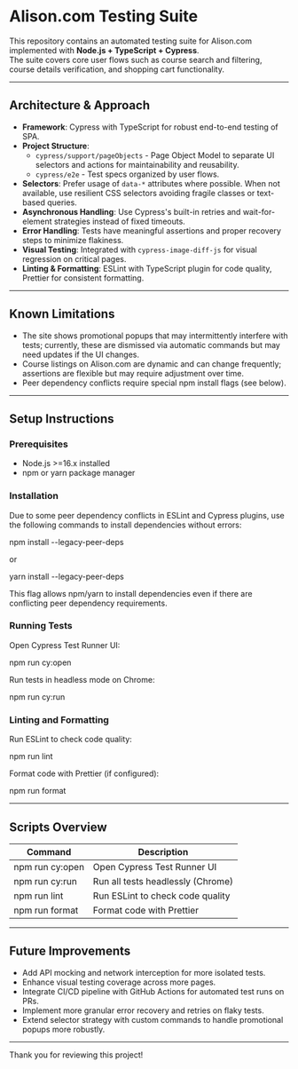# Alison.com Testing Suite

This repository contains an automated testing suite for Alison.com implemented with **Node.js + TypeScript + Cypress**.  
The suite covers core user flows such as course search and filtering, course details verification, and shopping cart functionality.

---

## Architecture & Approach

- **Framework**: Cypress with TypeScript for robust end-to-end testing of SPA.  
- **Project Structure**:  
  - `cypress/support/pageObjects` - Page Object Model to separate UI selectors and actions for maintainability and reusability.  
  - `cypress/e2e` - Test specs organized by user flows.  
- **Selectors**: Prefer usage of `data-*` attributes where possible. When not available, use resilient CSS selectors avoiding fragile classes or text-based queries.  
- **Asynchronous Handling**: Use Cypress's built-in retries and wait-for-element strategies instead of fixed timeouts.  
- **Error Handling**: Tests have meaningful assertions and proper recovery steps to minimize flakiness.  
- **Visual Testing**: Integrated with `cypress-image-diff-js` for visual regression on critical pages.  
- **Linting & Formatting**: ESLint with TypeScript plugin for code quality, Prettier for consistent formatting.  

---

## Known Limitations

- The site shows promotional popups that may intermittently interfere with tests; currently, these are dismissed via automatic commands but may need updates if the UI changes.  
- Course listings on Alison.com are dynamic and can change frequently; assertions are flexible but may require adjustment over time.  
- Peer dependency conflicts require special npm install flags (see below).

---

## Setup Instructions

### Prerequisites

- Node.js >=16.x installed  
- npm or yarn package manager  

### Installation

Due to some peer dependency conflicts in ESLint and Cypress plugins, use the following commands to install dependencies without errors:

npm install --legacy-peer-deps

or

yarn install --legacy-peer-deps

This flag allows npm/yarn to install dependencies even if there are conflicting peer dependency requirements.

### Running Tests

Open Cypress Test Runner UI:

npm run cy:open

Run tests in headless mode on Chrome:

npm run cy:run

### Linting and Formatting

Run ESLint to check code quality:

npm run lint

Format code with Prettier (if configured):

npm run format

---

## Scripts Overview

| Command           | Description                      |
|-------------------|--------------------------------|
| npm run cy:open   | Open Cypress Test Runner UI     |
| npm run cy:run    | Run all tests headlessly (Chrome) |
| npm run lint      | Run ESLint to check code quality |
| npm run format    | Format code with Prettier        |

---

## Future Improvements

- Add API mocking and network interception for more isolated tests.  
- Enhance visual testing coverage across more pages.  
- Integrate CI/CD pipeline with GitHub Actions for automated test runs on PRs.  
- Implement more granular error recovery and retries on flaky tests.  
- Extend selector strategy with custom commands to handle promotional popups more robustly.  

---

Thank you for reviewing this project!
